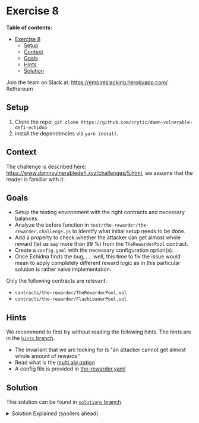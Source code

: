# Exercise 8

**Table of contents:**

- [Exercise 8](#exercise-8)
  - [Setup](#setup)
  - [Context](#context)
  - [Goals](#goals)
  - [Hints](#hints)
  - [Solution](#solution)

Join the team on Slack at: https://empireslacking.herokuapp.com/ #ethereum

## Setup

1. Clone the repo: `git clone https://github.com/crytic/damn-vulnerable-defi-echidna`
2. install the dependencies via `yarn install`.

## Context

The challenge is described here: https://www.damnvulnerabledefi.xyz/challenges/5.html, we assume that the reader is familiar with it.

## Goals

- Setup the testing environment with the right contracts and necessary balances.
- Analyze the before function in `test/the-rewarder/the-rewarder.challenge.js` to identify what initial setup needs to be done.
- Add a property to check whether the attacker can get almost whole reward (let us say more than 99 %) from the `TheRewarderPool` contract.
- Create a `config.yaml` with the necessary configuration option(s).
- Once Echidna finds the bug, .... well, this time to fix the issue would mean to apply completely different reward logic as in this particular solution is rather naive implementation.

Only the following contracts are relevant:

- `contracts/the-rewarder/TheRewarderPool.sol`
- `contracts/the-rewarder/FlashLoanerPool.sol`

## Hints

We recommend to first try without reading the following hints. The hints are in the [`hints` branch](https://github.com/crytic/damn-vulnerable-defi-echidna/tree/hints).

- The invariant that we are looking for is "an attacker cannot get almost whole amount of rewards"
- Read what is the [multi abi option](../basic/common-testing-approaches.md#external-testing)
- A config file is provided in [the-rewarder.yaml](https://github.com/crytic/damn-vulnerable-defi-echidna/blob/solutions/the-rewarder.yaml)

## Solution

This solution can be found in [`solutions` branch](https://github.com/crytic/damn-vulnerable-defi-echidna/blob/solutions/contracts/the-rewarder/EchidnaRewarder.sol).

[ctf]: https://www.damnvulnerabledefi.xyz/

<details>
<summary>Solution Explained (spoilers ahead)</summary>

The goal of the rewarder challenge is to realize that an arbitrary user can call request a flash loan from `FlashLoanerPool` and borrow the whole amount of Damn Valuable Tokens (DVT) available. Then this amount of DVT can deposit into `TheRewarderPool`. By doing this, the user affects total proportion of tokens deposited in the `TheRewarderPool` (and thus gets the most of the percentage of deposited asset in that particular time on his/her side). Furthermore, if the user schedules it in the right time (once the `REWARDS_ROUND_MIN_DURATION` is reached), snapshot of users deposits is taken, the user repay immediately the loan (i.e., in the same transaction) and gets almost whole reward in return.
In fact, this can be done even if the arbitrary user has no DVT.

Echidna reveals this vulnerability by finding the right order of two function, simply calling (1) `TheRewarderPool.deposit()` (with prior approval) and (2) `TheRewarderPool.withdraw()` with the max amount of DVT borrowed in flash loan in both functions mentioned.

See example output below from Echidna:

```bash
$ echidna-test . --contract EchidnaRewarder --config ./the-rewarder.yaml
...

testRewards(): failed!💥
  Call sequence:
    *wait* Time delay: 441523 seconds Block delay: 9454
    setEnableDeposit(true) from: 0x0000000000000000000000000000000000030000
    setEnableWithdrawal(true) from: 0x0000000000000000000000000000000000030000
    flashLoan(39652220640884191256808) from: 0x0000000000000000000000000000000000030000
    testRewards() from: 0x0000000000000000000000000000000000030000

...
```

</details>
